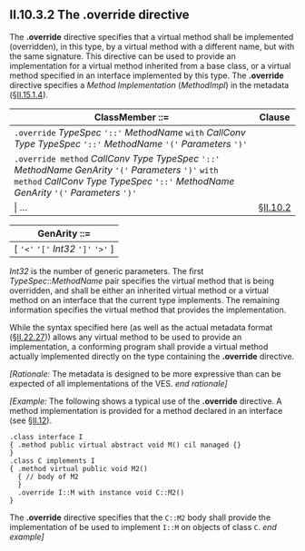 ## II.10.3.2 The .override directive

The **.override** directive specifies that a virtual method shall be implemented (overridden), in this type, by a virtual method with a different name, but with the same signature. This directive can be used to provide an implementation for a virtual method inherited from a base class, or a virtual method specified in an interface implemented by this type. The **.override** directive specifies a _Method Implementation_ (_MethodImpl_) in the metadata (§[II.15.1.4](ii.15.1.4-method-implementations.md)).

 | ClassMember ::= | Clause
 | ---- | ----
 | `.override` _TypeSpec_ `'::'` _MethodName_ `with` _CallConv_ _Type_ _TypeSpec_ `'::'` _MethodName_ `'('` _Parameters_ `')'`
 | `.override method` _CallConv_ _Type_ _TypeSpec_ `'::'` _MethodName_ _GenArity_ `'('` _Parameters_ `')'` `with method` _CallConv_ _Type_ _TypeSpec_ `'::'` _MethodName_ _GenArity_ `'('` _Parameters_ `')'`
 | \| &hellip; | §[II.10.2](ii.10.2-body-of-a-type-definition.md)

 | GenArity ::=
 | ----
 | [ `'<'` `'['` _Int32_ `']'` `'>'` ]
 
_Int32_ is the number of generic parameters. The first _TypeSpec_::_MethodName_ pair specifies the virtual method that is being overridden, and shall be either an inherited virtual method or a virtual method on an interface that the current type implements. The remaining information specifies the virtual method that provides the implementation.

While the syntax specified here (as well as the actual metadata format (§[II.22.27](ii.22.27-methodimpl-0x19.md))) allows any virtual method to be used to provide an implementation, a conforming program shall provide a virtual method actually implemented directly on the type containing the **.override** directive.

_[Rationale:_ The metadata is designed to be more expressive than can be expected of all implementations of the VES. _end rationale]_

_[Example:_ The following shows a typical use of the **.override** directive. A method implementation is provided for a method declared in an interface (see §[II.12](#todo-missing-hyperlink)).

 ```ilasm
 .class interface I
 { .method public virtual abstract void M() cil managed {}
 }
.class C implements I
 { .method virtual public void M2()
   { // body of M2
   }
   .override I::M with instance void C::M2()
 }
 ```

The **.override** directive specifies that the `C::M2` body shall provide the implementation of be used to implement `I::M` on objects of class `C`. _end example]_
